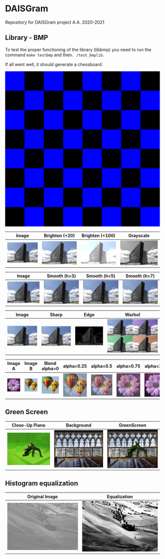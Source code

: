 # DAISGram
Repository for DAISGram project A.A. 2020-2021
## Library - BMP
To test the proper functioning of the library (libbmp) you need to
run the command `make testbmp` and then`. /test_bmplib`.

If all went well, it should generate a chessboard.

![Checkboard](https://github.com/MattiaCiccone/DAISGram/blob/main/checkboard.bmp)

Image | Brighten (+20) | Brighten (+100) | Grayscale
------------ | ------------- | ------------- |-------------
![DAIS](https://github.com/MattiaCiccone/DAISGram/blob/main/images/dais.bmp) | ![DAIS+20](https://github.com/MattiaCiccone/DAISGram/blob/main/results/dais_brighten_20.bmp) | ![DAIS+100](https://github.com/MattiaCiccone/DAISGram/blob/main/results/dais_brighten_100.bmp) | ![DAIS_GRAYSCALE](https://github.com/MattiaCiccone/DAISGram/blob/main/results/dais_gray.bmp)

Image | Smooth (h=3) | Smooth (h=5) | Smooth (h=7)
------------ | ------------- | ------------- | -------------
![DAIS](https://github.com/MattiaCiccone/DAISGram/blob/main/images/dais.bmp) | ![DAIS_SMOOTH3](https://github.com/MattiaCiccone/DAISGram/blob/main/results/dais_smooth_3.bmp) | ![DAIS_SMOOTH5](https://github.com/MattiaCiccone/DAISGram/blob/main/results/dais_smooth_5.bmp) | ![DAIS_SMOOTH7](https://github.com/MattiaCiccone/DAISGram/blob/main/results/dais_smooth_7.bmp)

Image | Sharp | Edge | Warhol
------------ | ------------- | ------------- | -------------
![DAIS](https://github.com/MattiaCiccone/DAISGram/blob/main/images/dais.bmp) | ![DAIS_SHARP](https://github.com/MattiaCiccone/DAISGram/blob/main/results/dais_sharp.bmp) | ![DAIS_EDGE](https://github.com/MattiaCiccone/DAISGram/blob/main/results/dais_edge.bmp) | ![DAIS_WARHOL](https://github.com/MattiaCiccone/DAISGram/blob/main/results/dais_warhol.bmp) |

Image A | Image B | Blend alpha=0 | alpha=0.25 | alpha=0.5 | alpha=0.75 | alpha=1.00
------------ | ------------- | ------------- | ------------- | ------------- | ------------- | -------------
![BLEND_A](https://github.com/MattiaCiccone/DAISGram/blob/main/images/blend/blend_a.bmp) | ![BLEND_B](https://github.com/MattiaCiccone/DAISGram/blob/main/images/blend/blend_b.bmp) | ![BLEND0](https://github.com/MattiaCiccone/DAISGram/blob/main/results/blend/blend_0.00.bmp) | ![BLEND25](https://github.com/MattiaCiccone/DAISGram/blob/main/results/blend/blend_0.25.bmp) | ![BLEND50](https://github.com/MattiaCiccone/DAISGram/blob/main/results/blend/blend_0.50.bmp) | ![BLEND75](https://github.com/MattiaCiccone/DAISGram/blob/main/results/blend/blend_0.75.bmp) | ![BLEND100](https://github.com/MattiaCiccone/DAISGram/blob/main/results/blend/blend_1.00.bmp)

## Green Screen
Close-Up Piano | Background | GreenScreen
------------ | ------------- | -------------
![PIANO](https://github.com/MattiaCiccone/DAISGram/blob/main/images/greenscreen/gs_2.bmp) | ![BACKGROUND](https://github.com/MattiaCiccone/DAISGram/blob/main/images/greenscreen/gs_2_bkg.bmp) | ![GREENSCREEN](https://github.com/MattiaCiccone/DAISGram/blob/main/results/greenscreen/dais_matrix.bmp)

 ## Histogram equalization
 Original Image | Equalization
------------ | -------------
![HILL](https://github.com/MattiaCiccone/DAISGram/blob/main/images/equalize/hill.bmp) | ![EQUALIZE](https://github.com/MattiaCiccone/DAISGram/blob/main/results/hill_equalize.bmp)